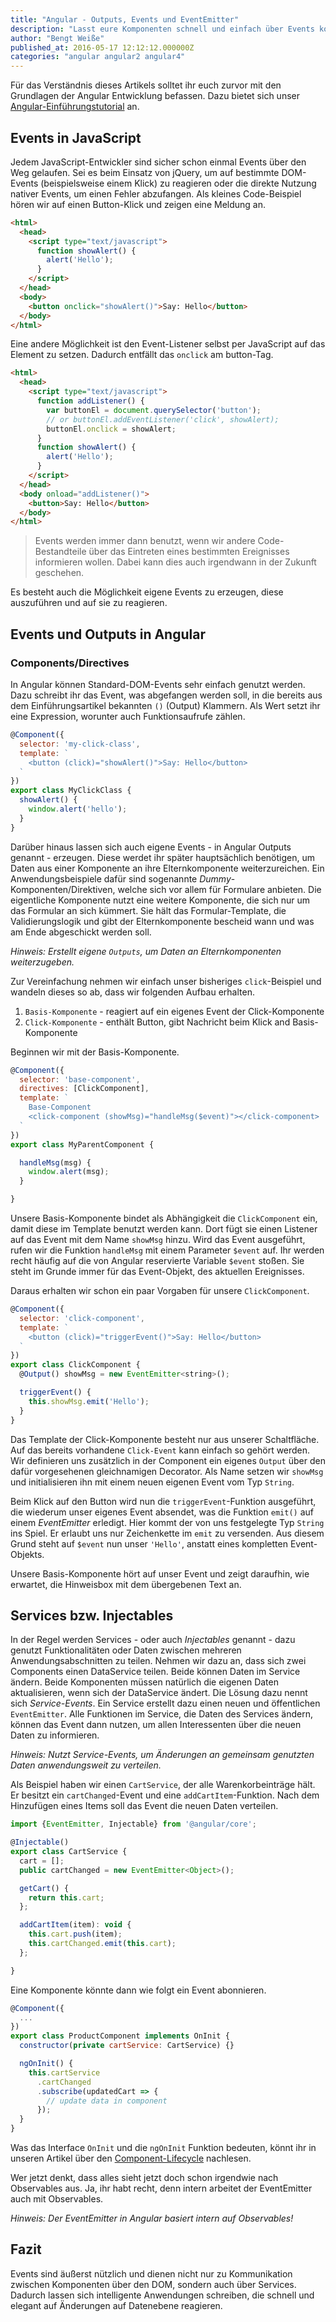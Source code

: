 ```yaml
---
title: "Angular - Outputs, Events und EventEmitter"
description: "Lasst eure Komponenten schnell und einfach über Events kommunizieren. Informiert Anwendungsteile über Änderungen mit Service-Events."
author: "Bengt Weiße"
published_at: 2016-05-17 12:12:12.000000Z
categories: "angular angular2 angular4"
---
```


Für das Verständnis dieses Artikels solltet ihr euch zurvor mit den Grundlagen der Angular Entwicklung befassen. Dazu bietet sich unser [Angular-Einführungstutorial](/artikel/angular-tutorial-deutsch/) an.

## Events in JavaScript

Jedem JavaScript-Entwickler sind sicher schon einmal Events über den Weg gelaufen. Sei es beim Einsatz von jQuery, um auf bestimmte DOM-Events (beispielsweise einem Klick) zu reagieren oder die direkte Nutzung nativer Events, um einen Fehler abzufangen. Als kleines Code-Beispiel hören wir auf einen Button-Klick und zeigen eine Meldung an.

```html
<html>
  <head>
    <script type="text/javascript">
      function showAlert() {
        alert('Hello');
      }
    </script>
  </head>
  <body>
    <button onclick="showAlert()">Say: Hello</button>
  </body>
</html>
```

Eine andere Möglichkeit ist den Event-Listener selbst per JavaScript auf das Element zu setzen. Dadurch entfällt das `onclick` am button-Tag.

```html
<html>
  <head>
    <script type="text/javascript">
      function addListener() {
        var buttonEl = document.querySelector('button');
        // or buttonEl.addEventListener('click', showAlert);
        buttonEl.onclick = showAlert;
      }
      function showAlert() {
        alert('Hello');
      }
    </script>
  </head>
  <body onload="addListener()">
    <button>Say: Hello</button>
  </body>
</html>
```

> Events werden immer dann benutzt, wenn wir andere Code-Bestandteile über das Eintreten eines bestimmten Ereignisses informieren wollen. Dabei kann dies auch irgendwann in der Zukunft geschehen.

Es besteht auch die Möglichkeit eigene Events zu erzeugen, diese auszuführen und auf sie zu reagieren.

## Events und Outputs in Angular

### Components/Directives

In Angular können Standard-DOM-Events sehr einfach genutzt werden. Dazu schreibt ihr das Event, was abgefangen werden soll, in die bereits aus dem Einführungsartikel bekannten `()` (Output) Klammern. Als Wert setzt ihr eine Expression, worunter auch Funktionsaufrufe zählen.

```javascript
@Component({
  selector: 'my-click-class',
  template: `
    <button (click)="showAlert()">Say: Hello</button>
  `
})
export class MyClickClass {
  showAlert() {
    window.alert('hello');
  }
}
```

Darüber hinaus lassen sich auch eigene Events - in Angular Outputs genannt - erzeugen. Diese werdet ihr später hauptsächlich benötigen, um Daten aus einer Komponente an ihre Elternkomponente weiterzureichen. Ein Anwendungsbeispiele dafür sind sogenannte *Dummy*-Komponenten/Direktiven, welche sich vor allem für Formulare anbieten. Die eigentliche Komponente nutzt eine weitere Komponente, die sich nur um das Formular an sich kümmert. Sie hält das Formular-Template, die Validierungslogik und gibt der Elternkomponente bescheid wann und was am Ende abgeschickt werden soll.

*Hinweis: Erstellt eigene `Outputs`, um Daten an Elternkomponenten weiterzugeben.*

Zur Vereinfachung nehmen wir einfach unser bisheriges `click`-Beispiel und wandeln dieses so ab, dass wir folgenden Aufbau erhalten.

1. `Basis-Komponente` - reagiert auf ein eigenes Event der Click-Komponente
2. `Click-Komponente` - enthält Button, gibt Nachricht beim Klick and Basis-Komponente


Beginnen wir mit der Basis-Komponente.

```javascript
@Component({
  selector: 'base-component',
  directives: [ClickComponent],
  template: `
    Base-Component
    <click-component (showMsg)="handleMsg($event)"></click-component>
  `
})
export class MyParentComponent {

  handleMsg(msg) {
    window.alert(msg);
  }

}
```

Unsere Basis-Komponente bindet als Abhängigkeit die `ClickComponent` ein, damit diese im Template benutzt werden kann. Dort fügt sie einen Listener auf das Event mit dem Name `showMsg` hinzu. Wird das Event ausgeführt, rufen wir die Funktion `handleMsg` mit einem Parameter `$event` auf. Ihr werden recht häufig auf die von Angular reservierte Variable `$event` stoßen. Sie steht im Grunde immer für das Event-Objekt, des aktuellen Ereignisses.

Daraus erhalten wir schon ein paar Vorgaben für unsere `ClickComponent`.

```javascript
@Component({
  selector: 'click-component',
  template: `
    <button (click)="triggerEvent()">Say: Hello</button>
  `
})
export class ClickComponent {
  @Output() showMsg = new EventEmitter<string>();

  triggerEvent() {
    this.showMsg.emit('Hello');
  }
}
```

Das Template der Click-Komponente besteht nur aus unserer Schaltfläche. Auf das bereits vorhandene `Click-Event` kann einfach so gehört werden. Wir definieren uns zusätzlich in der Component ein eigenes `Output` über den dafür vorgesehenen gleichnamigen Decorator. Als Name setzen wir `showMsg` und initialisieren ihn mit einem neuen eigenen Event vom Typ `String`.

Beim Klick auf den Button wird nun die `triggerEvent`-Funktion ausgeführt, die wiederum unser eigenes Event absendet, was die Funktion `emit()` auf einem *EventEmitter* erledigt. Hier kommt der von uns festgelegte Typ `String` ins Spiel. Er erlaubt uns nur Zeichenkette im `emit` zu versenden. Aus diesem Grund steht auf `$event` nun unser `'Hello'`, anstatt eines kompletten Event-Objekts.

Unsere Basis-Komponente hört auf unser Event und zeigt daraufhin, wie erwartet, die Hinweisbox mit dem übergebenen Text an.

## Services bzw. Injectables

In der Regel werden Services - oder auch *Injectables* genannt - dazu genutzt Funktionalitäten oder Daten zwischen mehreren Anwendungsabschnitten zu teilen. Nehmen wir dazu an, dass sich zwei Components einen DataService teilen. Beide können Daten im Service ändern. Beide Komponenten müssen natürlich die eigenen Daten aktualisieren, wenn sich der DataService ändert. Die Lösung dazu nennt sich *Service-Events*. Ein Service erstellt dazu einen neuen und öffentlichen `EventEmitter`. Alle Funktionen im Service, die Daten des Services ändern, können das Event dann nutzen, um allen Interessenten über die neuen Daten zu informieren.

*Hinweis: Nutzt Service-Events, um Änderungen an gemeinsam genutzten Daten anwendungsweit zu verteilen.*

Als Beispiel haben wir einen `CartService`, der alle Warenkorbeinträge hält. Er besitzt ein `cartChanged`-Event und eine `addCartItem`-Funktion. Nach dem Hinzufügen eines Items soll das Event die neuen Daten verteilen.

```javascript
import {EventEmitter, Injectable} from '@angular/core';

@Injectable()
export class CartService {
  cart = [];
  public cartChanged = new EventEmitter<Object>();

  getCart() {
    return this.cart;
  };

  addCartItem(item): void {
    this.cart.push(item);
    this.cartChanged.emit(this.cart);
  };

}
```

Eine Komponente könnte dann wie folgt ein Event abonnieren.

```javascript
@Component({
  ...
})
export class ProductComponent implements OnInit {
  constructor(private cartService: CartService) {}

  ngOnInit() {
    this.cartService
      .cartChanged
      .subscribe(updatedCart => {
        // update data in component
      });
  }
}
```

Was das Interface `OnInit` und die `ngOnInit` Funktion bedeuten, könnt ihr in unseren Artikel über den [Component-Lifecycle](/artikel/angular-2-component-lifecycle/) nachlesen.

Wer jetzt denkt, dass alles sieht jetzt doch schon irgendwie nach Observables aus. Ja, ihr habt recht, denn intern arbeitet der EventEmitter auch mit Observables.

*Hinweis: Der EventEmitter in Angular basiert intern auf Observables!*

## Fazit

Events sind äußerst nützlich und dienen nicht nur zu Kommunikation zwischen Komponenten über den DOM, sondern auch über Services. Dadurch lassen sich intelligente Anwendungen schreiben, die schnell und elegant auf Änderungen auf Datenebene reagieren.
